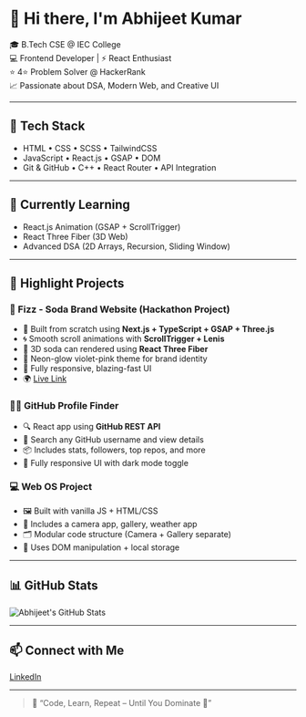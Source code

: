 # 👋 Hi there, I'm Abhijeet Kumar

🎓 B.Tech CSE @ IEC College  
💻 Frontend Developer | ⚡ React Enthusiast  
⭐ 4⭐ Problem Solver @ HackerRank  
📈 Passionate about DSA, Modern Web, and Creative UI

---

## 🚀 Tech Stack
- HTML • CSS • SCSS • TailwindCSS  
- JavaScript • React.js • GSAP • DOM  
- Git & GitHub • C++ • React Router • API Integration

---

## 🌱 Currently Learning
- React.js Animation (GSAP + ScrollTrigger)  
- React Three Fiber (3D Web)  
- Advanced DSA (2D Arrays, Recursion, Sliding Window)

---

## 💼 Highlight Projects

### 🥤 Fizz - Soda Brand Website (Hackathon Project)
- 🚀 Built from scratch using **Next.js + TypeScript + GSAP + Three.js**
- 🌀 Smooth scroll animations with **ScrollTrigger + Lenis**
- 🧊 3D soda can rendered using **React Three Fiber**
- 💫 Neon-glow violet-pink theme for brand identity
- 📱 Fully responsive, blazing-fast UI
- 🌍 [Live Link](https://fizz-lemon.vercel.app/)

### 🧑‍💻 GitHub Profile Finder
- 🔍 React app using **GitHub REST API**
- 👤 Search any GitHub username and view details
- 📦 Includes stats, followers, top repos, and more
- 📱 Fully responsive UI with dark mode toggle

### 💻 Web OS Project
- 🖼️ Built with vanilla JS + HTML/CSS
- 📸 Includes a camera app, gallery, weather app
- 🗂️ Modular code structure (Camera + Gallery separate)
- 🧠 Uses DOM manipulation + local storage

---

## 📊 GitHub Stats

![Abhijeet's GitHub Stats](https://github-readme-stats.vercel.app/api?username=abhijeet432005&show_icons=true&theme=radical)

---

## 📫 Connect with Me

[LinkedIn](https://www.linkedin.com/in/abhijeet-kumar00/)

---

> 🧠 “Code, Learn, Repeat – Until You Dominate 🚀”
